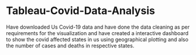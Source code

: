 # Tableau-Covid-Data-Analysis
Have downloaded Us Covid-19 data and have done the data cleaning as per requirements for the visualization and have created a interactive dashboard to show the covid affected states in us using geographical plotting and also the number of cases and deaths in respective states.  
